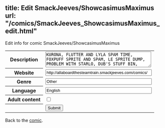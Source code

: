 title: Edit SmackJeeves/ShowcasimusMaximus
url: "/comics/SmackJeeves_ShowcasimusMaximus_edit.html"
---
Edit info for comic SmackJeeves/ShowcasimusMaximus

<form name="comic" action="http://gaepostmail.appspot.com/comic/" method="post">
<table class="comicinfo">
<tr>
<th>Description</th><td><textarea name="description" cols="40" rows="3">KURONA, FLUTTER AND LYLA SPAM TIME, FOXPUFF SPRITE AND SPAM, LE SPRITE DUMP, PROBLEM WITH STARLO, DUB'S STUFF BIN, AQUA'S SPRITE HOSTING PLACE...THINGY, ZERO'S SPRITE TEST GROUND, THE REALM OF PUNCHY, AND TTLY NOT A RIPOFF MERGE TO FORM SHOWCASIMUS MAXIMUSSSSSSSSSSSS Scar's here too say hi scar yeah this is basically reidy's for lower tiers WHY. ARE. THERE. CHAPTERS. FOR. US. THEN. wut</textarea></td>
</tr>
<tr>
<th>Website</th><td><input type="text" name="url" value="http://allaboardthesteamtrain.smackjeeves.com/comics/" size="40"/></td>
</tr>
<tr>
<th>Genre</th><td><input type="text" name="genre" value="Other" size="40"/></td>
</tr>
<tr>
<th>Language</th><td><input type="text" name="language" value="English" size="40"/></td>
</tr>
<tr>
<th>Adult content</th><td><input type="checkbox" name="adult" value="adult" /></td>
</tr>
<tr>
<th></th><td>
<input type="hidden" name="comic" value="SmackJeeves_ShowcasimusMaximus" />
<input type="submit" name="submit" value="Submit" />
</td>
</tr>
</table>
</form>

Back to the [comic](SmackJeeves_ShowcasimusMaximus.html).

